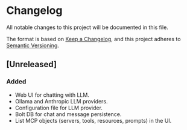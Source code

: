 # Changelog

All notable changes to this project will be documented in this file.

The format is based on [Keep a Changelog](https://keepachangelog.com/en/1.1.0/),
and this project adheres to [Semantic Versioning](https://semver.org/spec/v2.0.0.html).

## [Unreleased]

### Added

- Web UI for chatting with LLM.
- Ollama and Anthropic LLM providers.
- Configuration file for LLM provider.
- Bolt DB for chat and message persistence.
- List MCP objects (servers, tools, resources, prompts) in the UI.
